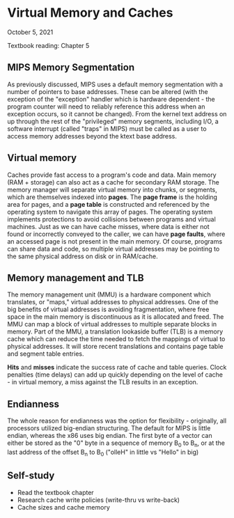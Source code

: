 # Virtual Memory and Caches
October 5, 2021

Textbook reading: Chapter 5

## MIPS Memory Segmentation
As previously discussed, MIPS uses a default memory segmentation with a number of pointers to base addresses. These can be altered (with the exception of the "exception" handler which is hardware dependent - the program counter will need to reliably reference this address when an exception occurs, so it cannot be changed). From the kernel text address on up through the rest of the "privileged" memory segments, including I/O, a software interrupt (called "traps" in MIPS) must be called as a user to access memory addresses beyond the ktext base address. 

## Virtual memory
Caches provide fast access to a program's code and data. Main memory (RAM + storage) can also act as a cache for secondary RAM storage. The memory manager will separate virtual memory into chunks, or segments, which are themselves indexed into **pages**. The **page frame** is the holding area for pages, and a **page table** is constructed and referenced by the operating system to navigate this array of pages. The operating system implements protections to avoid collisions between programs and virtual machines. Just as we can have cache misses, where data is either not found or incorrectly conveyed to the caller, we can have **page faults**, where an accessed page is not present in the main memory. Of course, programs can share data and code, so multiple virtual addresses may be pointing to the same physical address on disk or in RAM/cache.

## Memory management and TLB
The memory management unit (MMU) is a hardware component which translates, or "maps," virtual addresses to physical addresses. One of the big benefits of virtual addresses is avoiding fragmentation, where free space in the main memory is discontinuous as it is allocated and freed. The MMU can map a block of virtual addresses to multiple separate blocks in memory. Part of the MMU, a translation lookaside buffer (TLB) is a memory cache which can reduce the time needed to fetch the mappings of virtual to physical addresses. It will store recent translations and contains page table and segment table entries.

**Hits** and **misses** indicate the success rate of cache and table queries. Clock penalties (time delays) can add up quickly depending on the level of cache - in virtual memory, a miss against the TLB results in an exception.

## Endianness
The whole reason for endianness was the option for flexibility - originally, all processors utilized big-endian structuring. The default for MIPS is little endian, whereas the x86 uses big endian. The first byte of a vector can either be stored as the "0" byte in a sequence of memory B<sub>0</sub> to B<sub>n</sub>, or at the last address of the offset B<sub>n</sub> to B<sub>0</sub> ("olleH" in little vs "Hello" in big)

## Self-study
- Read the textbook chapter
- Research cache write policies (write-thru vs write-back)
- Cache sizes and cache memory